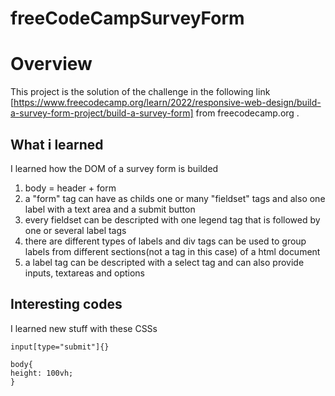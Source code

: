 # freeCodeCampSurveyForm

# Overview
This project is the solution of the challenge in the following link [https://www.freecodecamp.org/learn/2022/responsive-web-design/build-a-survey-form-project/build-a-survey-form] from freecodecamp.org .

## What i learned
I learned how the DOM of a survey form is builded

1. body = header + form
2. a "form" tag can have as childs one or many "fieldset" tags and also one label with a text area and a submit button
3. every fieldset can be descripted with one legend tag that is followed by one or several label tags
4. there are different types of labels and div tags can be used to group labels from different sections(not a tag in this case) of a html document
5. a label tag can be descripted with a select tag and can also provide inputs, textareas and options

## Interesting codes
I learned new stuff with these CSSs
````
input[type="submit"]{}

body{
height: 100vh;
}
````
